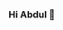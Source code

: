 ### Hi Abdul  👋

<!--
**AbdulWahab0/AbdulWahab0** is a ✨ _special_ ✨ repository because its `README.md` (this file) appears on your GitHub profile.

Here are some ideas to get you started:

- 🔭 I’m currently working on ...sadada
- 🌱 I’m currently learning ...
- 👯 I’m looking to collaborate on ...
- 🤔 I’m looking for help with ...da
- 💬 Ask me about dadadadada
- 📫 How to reach me: ...
- 😄 Pronouns: ...
- ⚡ Fun fact: ...
-->
